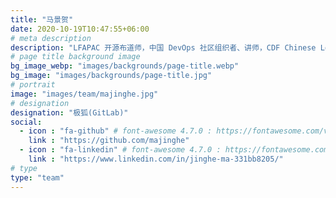 ```yaml
---
title: "马景贺"
date: 2020-10-19T10:47:55+06:00
# meta description
description: "LFAPAC 开源布道师，中国 DevOps 社区组织者、讲师，CDF Chinese Localization SIG co-chair，关注云原生和 DevSecOps 领域。"
# page title background image
bg_image_webp: "images/backgrounds/page-title.webp"
bg_image: "images/backgrounds/page-title.jpg"
# portrait
image: "images/team/majinghe.jpg"
# designation
designation: "极狐(GitLab)"
social:
  - icon : "fa-github" # font-awesome 4.7.0 : https://fontawesome.com/v4.7.0/icons/
    link : "https://github.com/majinghe"
  - icon : "fa-linkedin" # font-awesome 4.7.0 : https://fontawesome.com/v4.7.0/icons/
    link : "https://www.linkedin.com/in/jinghe-ma-331bb8205/"
# type
type: "team"
---
```


